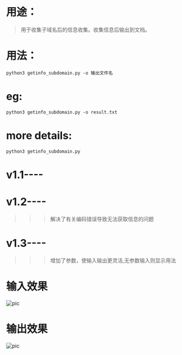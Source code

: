 # 用途：

>用于收集子域名后的信息收集。收集信息后输出到文档。

# 用法：
```
python3 getinfo_subdomain.py -o 输出文件名
```

# eg:
```
python3 getinfo_subdomain.py -o result.txt
```

# more details:
```
python3 getinfo_subdomain.py
```

# v1.1----
# v1.2----
>>>解决了有关编码错误导致无法获取信息的问题

# v1.3----
>>>增加了参数，使输入输出更灵活,无参数输入则显示用法

# 输入效果
![pic](https://wx1.sinaimg.cn/mw690/86146a5fly1fu9v2hf61kj205r064a9y.jpg)

# 输出效果
![pic](http://wx4.sinaimg.cn/mw690/86146a5fly1fu9v0tz9ftj20jg05hq3p.jpg)
